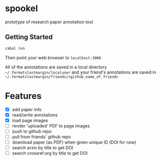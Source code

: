 # spookel
prototype of research paper annotation tool

## Getting Started
```bash
cabal run
```

Then point your web browser to `localhost:3000`

All of the annotations are saved in a local directory `~/.fermatslastmargin/localuser` and your friend's annotations are saved in `~/.fermatslastmargin/friends/<github_name_of_friend>`

# Features
- [X] add paper info
- [X] read/write annotations
- [X] load page images
- [ ] render 'uploaded' PDF to page images
- [ ] push to github repo
- [ ] pull from friends' github repo
- [ ] download paper (as PDF) when given unique ID (DOI for now)
- [ ] search arxiv by title to get DOI
- [ ] search crossref.org by title to get DOI

